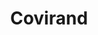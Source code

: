 ---
title: "Covirand"
url: /barcelona/covirand-avinguda-de-la-mare-de-deu-de-montserrat/
shop: alimentación sana
---